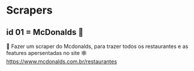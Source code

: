 # Scrapers 

## id 01 = McDonalds 🍔
🎯 Fazer um scraper do Mcdonalds, para trazer todos os restaurantes e as features apersentadas no site
🕸 https://www.mcdonalds.com.br/restaurantes

